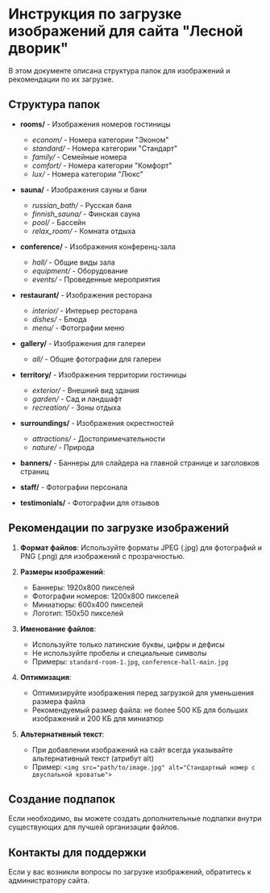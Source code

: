 # Инструкция по загрузке изображений для сайта "Лесной дворик"

В этом документе описана структура папок для изображений и рекомендации по их загрузке.

## Структура папок

- **rooms/** - Изображения номеров гостиницы
  - *econom/* - Номера категории "Эконом"
  - *standard/* - Номера категории "Стандарт"
  - *family/* - Семейные номера
  - *comfort/* - Номера категории "Комфорт"
  - *lux/* - Номера категории "Люкс"
  
- **sauna/** - Изображения сауны и бани
  - *russian_bath/* - Русская баня
  - *finnish_sauna/* - Финская сауна
  - *pool/* - Бассейн
  - *relax_room/* - Комната отдыха
  
- **conference/** - Изображения конференц-зала
  - *hall/* - Общие виды зала
  - *equipment/* - Оборудование
  - *events/* - Проведенные мероприятия
  
- **restaurant/** - Изображения ресторана
  - *interior/* - Интерьер ресторана
  - *dishes/* - Блюда
  - *menu/* - Фотографии меню
  
- **gallery/** - Изображения для галереи
  - *all/* - Общие фотографии для галереи
  
- **territory/** - Изображения территории гостиницы
  - *exterior/* - Внешний вид здания
  - *garden/* - Сад и ландшафт
  - *recreation/* - Зоны отдыха
  
- **surroundings/** - Изображения окрестностей
  - *attractions/* - Достопримечательности
  - *nature/* - Природа
  
- **banners/** - Баннеры для слайдера на главной странице и заголовков страниц
  
- **staff/** - Фотографии персонала
  
- **testimonials/** - Фотографии для отзывов

## Рекомендации по загрузке изображений

1. **Формат файлов**: Используйте форматы JPEG (.jpg) для фотографий и PNG (.png) для изображений с прозрачностью.
   
2. **Размеры изображений**:
   - Баннеры: 1920x800 пикселей
   - Фотографии номеров: 1200x800 пикселей
   - Миниатюры: 600x400 пикселей
   - Логотип: 150x50 пикселей
   
3. **Именование файлов**:
   - Используйте только латинские буквы, цифры и дефисы
   - Не используйте пробелы и специальные символы
   - Примеры: `standard-room-1.jpg`, `conference-hall-main.jpg`
   
4. **Оптимизация**:
   - Оптимизируйте изображения перед загрузкой для уменьшения размера файла
   - Рекомендуемый размер файла: не более 500 КБ для больших изображений и 200 КБ для миниатюр
   
5. **Альтернативный текст**:
   - При добавлении изображений на сайт всегда указывайте альтернативный текст (атрибут alt)
   - Пример: `<img src="path/to/image.jpg" alt="Стандартный номер с двуспальной кроватью">`

## Создание подпапок

Если необходимо, вы можете создать дополнительные подпапки внутри существующих для лучшей организации файлов.

## Контакты для поддержки

Если у вас возникли вопросы по загрузке изображений, обратитесь к администратору сайта. 